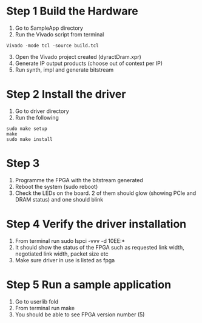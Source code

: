 Step 1 Build the Hardware
=========================

1. Go to SampleApp directory
2. Run the Vivado script from terminal 
```
Vivado -mode tcl -source build.tcl
```
3. Open the Vivado project created (dyractDram.xpr)
4. Generate IP output products (choose out of context per IP)
5. Run synth, impl and generate bitstream 

Step 2 Install the driver
=========================

1. Go to driver directory
2. Run the following

```
sudo make setup
make
sudo make install
```
Step 3
======
1. Programme the FPGA with the bitstream generated
2. Reboot the system (sudo reboot)
3. Check the LEDs on the board. 2 of them should glow (showing PCIe and DRAM status) and one should blink

Step 4 Verify the driver installation
=====================================
1. From terminal run
   sudo lspci -vvv -d 10EE:*
2. It should show the status of the FPGA such as requested link width, negotiated link width, packet size etc
3. Make sure driver in use is listed as fpga

Step 5 Run a sample application
===============================
1. Go to userlib fold
2. From terminal run make
3. You should be able to see FPGA version number (5)

